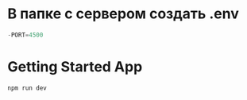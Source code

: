 # В папке с сервером создать .env

```TypeScript
-PORT=4500
```

# Getting Started App

```TypeScript
npm run dev
```
